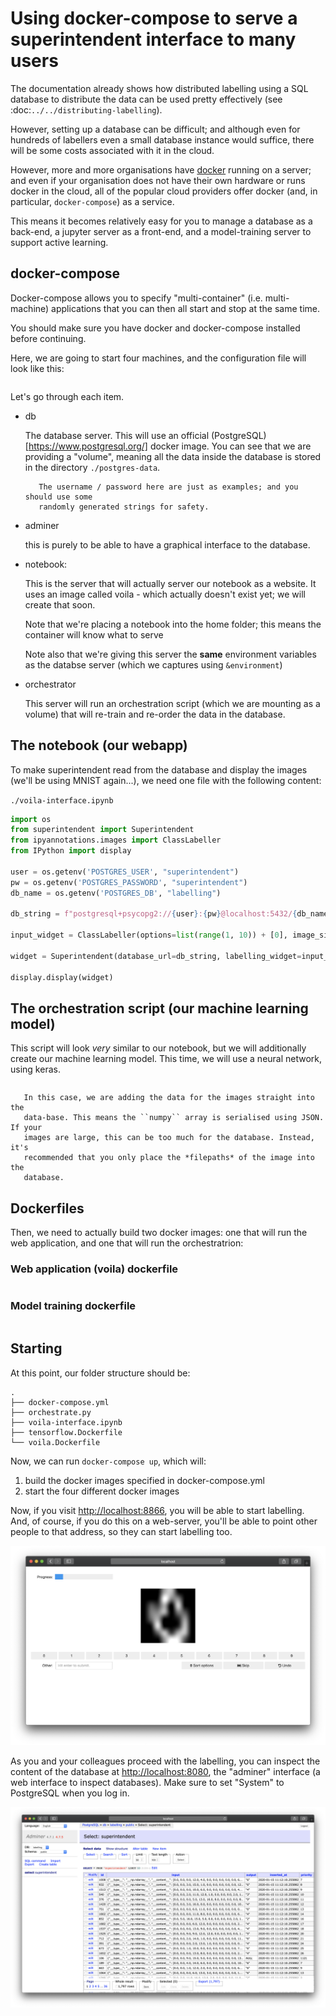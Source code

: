 # Using docker-compose to serve a superintendent interface to many users

The documentation already shows how distributed labelling using a SQL database
to distribute the data can be used pretty effectively (see
:doc:`../../distributing-labelling`).

However, setting up a database can be difficult; and although even for hundreds
of labellers even a small database instance would suffice, there will be some
costs associated with it in the cloud.

However, more and more organisations have [docker](https://www.docker.com/)
running on a server; and even if your organisation does not have their own
hardware or runs docker in the cloud, all of the popular cloud providers offer
docker (and, in particular, `docker-compose`) as a service.

This means it becomes relatively easy for you to manage a database as a
back-end, a jupyter server as a front-end, and a model-training server to
support active learning.

## docker-compose

Docker-compose allows you to specify "multi-container" (i.e. multi-machine)
applications that you can then all start and stop at the same time.

You should make sure you have docker and docker-compose installed before
continuing.

Here, we are going to start four machines, and the configuration file will
look like this:

```{literalinclude} docker-compose.yml
```

Let's go through each item.

- db

  The database server. This will use an official
  (PostgreSQL)[https://www.postgresql.org/] docker image. You can see that we
  are providing a "volume", meaning all the data inside the database is stored
  in the directory `./postgres-data`.

  ```{note}
     The username / password here are just as examples; and you should use some
     randomly generated strings for safety.
  ```

- adminer

  this is purely to be able to have a graphical interface to the database.

- notebook:

  This is the server that will actually server our notebook as a website. It
  uses an image called voila - which actually doesn't exist yet; we will create
  that soon.
  
  Note that we're placing a notebook into the home folder; this means the
  container will know what to serve

  Note also that we're giving this server the **same** environment variables
  as the databse server (which we captures using `&environment`)

- orchestrator

  This server will run an orchestration script (which we are mounting as a
  volume) that will re-train and re-order the data in the database.

## The notebook (our webapp)

To make superintendent read from the database and display the images (we'll be
using MNIST again...), we need one file with the following content:

`./voila-interface.ipynb`

```python
import os
from superintendent import Superintendent
from ipyannotations.images import ClassLabeller
from IPython import display

user = os.getenv('POSTGRES_USER', "superintendent")
pw = os.getenv('POSTGRES_PASSWORD', "superintendent")
db_name = os.getenv('POSTGRES_DB', "labelling")

db_string = f"postgresql+psycopg2://{user}:{pw}@localhost:5432/{db_name}"

input_widget = ClassLabeller(options=list(range(1, 10)) + [0], image_size=(100, 100))

widget = Superintendent(database_url=db_string, labelling_widget=input_widget)

display.display(widget)
```

## The orchestration script (our machine learning model)

This script will look *very* similar to our notebook, but we will additionally
create our machine learning model. This time, we will use a neural network,
using keras.

```{literalinclude} orchestrate.py
```

```{note}
   In this case, we are adding the data for the images straight into the
   data-base. This means the ``numpy`` array is serialised using JSON. If your
   images are large, this can be too much for the database. Instead, it's
   recommended that you only place the *filepaths* of the image into the
   database.
```

## Dockerfiles

Then, we need to actually build two docker images: one that will run the web
application, and one that will run the orchestratrion:

### Web application (voila) dockerfile

```{literalinclude} voila.Dockerfile
```

### Model training dockerfile

```{literalinclude} tensorflow.Dockerfile
```

## Starting

At this point, our folder structure should be:

```
.
├── docker-compose.yml
├── orchestrate.py
├── voila-interface.ipynb
├── tensorflow.Dockerfile
└── voila.Dockerfile
```

Now, we can run `docker-compose up`, which will:

1. build the docker images specified in docker-compose.yml
2. start the four different docker images

Now, if you visit [http://localhost:8866](http://localhost:8866), you will
be able to start labelling. And, of course, if you do this on a web-server,
you'll be able to point other people to that address, so they can start
labelling too.

![](voila-interface.png)

As you and your colleagues proceed with the labelling, you can inspect the
content of the database at [http://localhost:8080](http://localhost:8080), the
"adminer" interface (a web interface to inspect databases). Make sure to set
"System" to PostgreSQL when you log in.

![](adminer-interface.png)
